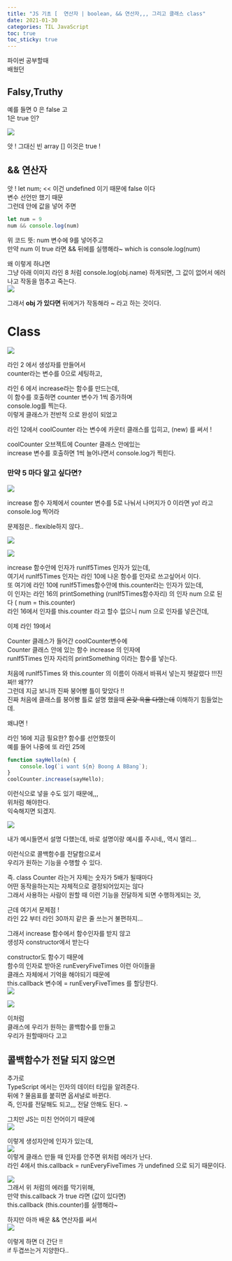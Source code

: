 ```yaml
---
title: "JS 기초 [  연산자 | boolean, && 연산자,,, 그리고 클래스 class"
date: 2021-01-30
categories: TIL JavaScript
toc: true
toc_sticky: true
---
```

파이썬 공부할때  
배웠던  
## Falsy,Truthy  
  
예를 들면 0 은 false 고  
1은 true 인?  
  
![](https://images.velog.io/images/noahshin__11/post/7d47ffb4-8d82-4423-b559-6d695716edeb/image.png)  
  
앗 ! 그대신 빈 array  [] 이것은 true !  
  
## && 연산자  
앗 ! let num; << 이건 undefined 이기 때문에 false 이다  
변수 선언만 했기 때문  
그런데 안에 값을 넣어 주면  
```javascript
let num = 9
num && console.log(num)
```  
위 코드 뜻: num 변수에 9를 넣어주고  
 만약  num 이 true 라면 && 뒤에를 실행해라~ which is console.log(num)  
  
왜 이렇게 하냐면  
그냥 아래 이미지 라인 8 처럼 console.log(obj.name) 하게되면, 그 값이 없어서 에러나고 작동을 멈추고 죽는다.  
![](https://images.velog.io/images/noahshin__11/post/8471e263-25cd-4a5b-8063-fae01a2fe523/image.png)  
  
그래서 **obj 가 있다면** 뒤에거가 작동해라 ~ 라고 하는 것이다.  
  
  
# Class  
![](https://images.velog.io/images/noahshin__11/post/8bbfaaeb-ae26-46f7-8223-8ba1565db686/image.png)  
  
라인 2 에서 생성자를 만들어서  
counter라는 변수를 0으로 세팅하고,  
  
라인 6 에서 increase라는 함수를 만드는데,  
이 함수를 호출하면 counter 변수가 1씩 증가하며  
console.log를 찍는다.  
이렇게 클래스가 전반적 으로 완성이 되었고  
  
라인 12에서 coolCounter 라는 변수에 카운터 클래스를 입히고, (new) 를 써서 !  
  
coolCounter 오브젝트에 Counter 클래스 안에있는  
increase 변수를 호출하면 1씩 늘어나면서 console.log가 찍힌다.  
  
### 만약 5 마다 알고 싶다면?  
  
![](https://images.velog.io/images/noahshin__11/post/574e91fc-807e-49a8-8a00-d8994817b1ea/image.png)  
  
increase 함수 자체에서 counter 변수를 5로 나눠서 나머지가 0 이라면 yo! 라고 console.log 찍어라  
  
문제점은.. flexible하지 않다..  
  
![](https://images.velog.io/images/noahshin__11/post/c3ed08f5-75d6-4135-b83e-8e3b9c5b011f/image.png)  
  
![](https://images.velog.io/images/noahshin__11/post/7d0d1adf-8445-4eba-bb1d-c186e0b4839b/image.png)  
  
increase 함수안에 인자가 runIf5Times 인자가 있는데,  
여기서 runIf5Times 인자는 라인 10에 나온 함수를 인자로 쓰고싶어서 이다.  
또 여기에 라인 10에 runIf5Times함수안에 this.counter라는 인자가 있는데,  
이 인자는 라인 16의 printSomething (runIf5Times함수자리) 의 인자 num 으로 된다 ( num = this.counter)  
라인 16에서 인자를 this.counter 라고 할수 없으니 num 으로 인자를 넣은건데,  
  
이제 라인 19에서  
  
Counter 클래스가 들어간 coolCounter변수에  
Counter 클래스 안에 있는 함수 increase 의 인자에  
runIf5Times 인자 자리의 printSomething 이라는 함수를 넣는다.  
  
처음에 runIf5Times 와 this.counter 의 이름이 아래서 바꿔서 넣는지 헷갈렸다 !!!진짜!! 왜???  
그런데 지금 보니까 진짜 붕어빵 틀이 맞았다 !!  
진짜 처음에 클래스를 붕어빵 틀로 설명 했을때 ~~온갖 욕을 다했는데~~ 이해하기 힘들었는데.  
  
왜냐면 !  
  
라인 16에 지금 필요한? 함수를 선언했듯이  
예를 들어 나중에 또 라인 25에  
```javascript
function sayHello(n) {
	console.log(`i want ${n} Boong A BBang`);
}
coolCounter.increase(sayHello);
```  
이런식으로 넣을 수도 있기 때문에,,,  
위처럼 해야한다.  
익숙해지면 되겠지.  
  
  
![](https://images.velog.io/images/noahshin__11/post/5f8ccb60-22da-4b6b-84e4-6bb3b5d65888/image.png)  
  
내가 예시들면서 설명 다했는데, 바로 설명이랑 예시를 주시네,, 역시 엘리...  
  
  
이런식으로 콜백함수를 전달함으로서  
우리가 원하는 기능을 수행할 수 있다.  
  
즉. class Counter 라는거 자체는 숫자가 5배가 될때마다  
어떤 동작을하는지는 자체적으로 결정되어있지는 않다  
그래서 사용하는 사람이 원할 때 이런 기능을 전달하게 되면 수행하게되는 것,  
  
근데 여기서 문제점 !  
라인 22 부터 라인 30까지 같은 줄 쓰는거 불편하지...  
  
그래서 increase 함수에서 함수인자를 받지 않고  
생성자 constructor에서 받는다  
  
constructor도 함수기 때문에  
함수의 인자로 받아온 runEveryFiveTimes 이런 아이들을  
클래스 자체에서 기억을 해야되기 때문에  
this.callback 변수에 = runEveryFiveTimes 를 할당한다.  
![](https://images.velog.io/images/noahshin__11/post/aa812624-9638-4595-b7e5-d1f5245e62a2/image.png)  
  
![](https://images.velog.io/images/noahshin__11/post/4c6c76d5-a760-4542-bd3b-9bc75741be52/image.png)  
  
이처럼  
클래스에 우리가 원하는 콜백함수를 만들고  
우리가 원할때마다 고고  
  
## 콜백함수가 전달 되지 않으면  
추가로  
TypeScript 에서는 인자의 데이터 타입을 알려준다.  
뒤에 ? 물음표를 붙히면 옵셔널로 바뀐다.  
즉, 인자를 전달해도 되고,,, 전달 안해도 된다. ~  
  
그치만 JS는 미친 언어이기 때문에  
![](https://images.velog.io/images/noahshin__11/post/a53ded5d-75d9-48d4-b33a-22d5a282a443/image.png)  
  
이렇게 생성자안에 인자가 있는데,  
![](https://images.velog.io/images/noahshin__11/post/fec2a9c0-c7e1-465a-9f56-72436043dec7/image.png)  
이렇게 클래스 만들 때 인자를 안주면 위처럼 에러가 난다.  
라인 4에서 this.callback = runEveryFiveTimes  가 undefined 으로 되기 때문이다.  
  
![](https://images.velog.io/images/noahshin__11/post/f43c7499-c089-4158-b21d-c618bbcfe138/image.png)  
그래서 위 처럼의 에러를 막기위해,  
만약 this.callback 가 true 라면 (값이 있다면)  
this.callback (this.counter)를 실행해라~  
  
하지만 아까 배운 && 연산자를 써서  
![](https://images.velog.io/images/noahshin__11/post/0ef6da66-ce27-4b4a-9d2d-cb55c806c0b1/image.png)  
  
이렇게 하면 더 간단 !!  
if 두겹쓰는거 지양한다.. 